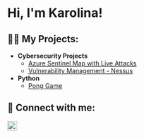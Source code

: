 <h1>Hi, I'm Karolina! <br/></h1>

<h2>👨‍💻 My Projects:</h2>

- <b>Cybersecurity Projects</b>
  - [Azure Sentinel Map with Live Attacks](https://github.com/KohlovaK/AzureSentinelMap)
  - [Vulnerability Management - Nessus](https://github.com/KohlovaK/VulnerabilityManagement)
- <b>Python</b>
  - [Pong Game](https://github.com/KohlovaK/Pong)

<h2> 🤳 Connect with me:</h2>

[<img align="left" alt="JoshMadakor | LinkedIn" width="22px" src="https://cdn.jsdelivr.net/npm/simple-icons@v3/icons/linkedin.svg" />][linkedin]

[linkedin]: https://www.linkedin.com/in/karolína-kohlová-7504b7b3/
